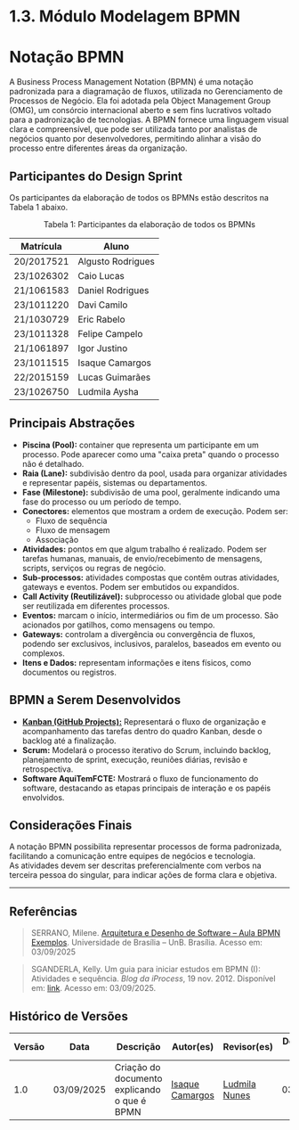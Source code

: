 # 1.3. Módulo Modelagem BPMN

# Notação BPMN

A Business Process Management Notation (BPMN) é uma notação padronizada para a diagramação de fluxos, utilizada no Gerenciamento de Processos de Negócio.  Ela foi adotada pela Object Management Group (OMG), um consórcio internacional aberto e sem fins lucrativos voltado para a padronização de tecnologias.  A BPMN fornece uma linguagem visual clara e compreensível, que pode ser utilizada tanto por analistas de negócios quanto por desenvolvedores, permitindo alinhar a visão do processo entre diferentes áreas da organização.

## Participantes do Design Sprint

Os participantes da elaboração de todos os BPMNs estão descritos na Tabela 1 abaixo.

<p style="text-align: center;">Tabela 1: Participantes da elaboração de todos os BPMNs</p>

| Matrí­cula  | Aluno             |
| ---------- | ----------------- |
| 20/2017521 | Algusto Rodrigues |
| 23/1026302 | Caio Lucas        |
| 21/1061583 | Daniel Rodrigues  |
| 23/1011220 | Davi Camilo       |
| 21/1030729 | Eric Rabelo       |
| 23/1011328 | Felipe Campelo    |
| 21/1061897 | Igor Justino      |
| 23/1011515 | Isaque Camargos   |
| 22/2015159 | Lucas Guimarães   |
| 23/1026750 | Ludmila Aysha     |

## Principais Abstrações

- **Piscina (Pool):** container que representa um participante em um processo. Pode aparecer como uma "caixa preta" quando o processo não é detalhado.  
- **Raia (Lane):** subdivisão dentro da pool, usada para organizar atividades e representar papéis, sistemas ou departamentos.  
- **Fase (Milestone):** subdivisão de uma pool, geralmente indicando uma fase do processo ou um período de tempo.  
- **Conectores:** elementos que mostram a ordem de execução. Podem ser:
  - Fluxo de sequência  
  - Fluxo de mensagem  
  - Associação  
- **Atividades:** pontos em que algum trabalho é realizado. Podem ser tarefas humanas, manuais, de envio/recebimento de mensagens, scripts, serviços ou regras de negócio.  
- **Sub-processos:** atividades compostas que contêm outras atividades, gateways e eventos. Podem ser embutidos ou expandidos.  
- **Call Activity (Reutilizável):** subprocesso ou atividade global que pode ser reutilizada em diferentes processos.  
- **Eventos:** marcam o início, intermediários ou fim de um processo. São acionados por gatilhos, como mensagens ou tempo.  
- **Gateways:** controlam a divergência ou convergência de fluxos, podendo ser exclusivos, inclusivos, paralelos, baseados em evento ou complexos.  
- **Itens e Dados:** representam informações e itens físicos, como documentos ou registros.

## BPMN a Serem Desenvolvidos

- **[Kanban (GitHub Projects):](/Base/1.3.1.BPMNKanban.md)** Representará o fluxo de organização e acompanhamento das tarefas dentro do quadro Kanban, desde o backlog até a finalização.  
- **Scrum:** Modelará o processo iterativo do Scrum, incluindo backlog, planejamento de sprint, execução, reuniões diárias, revisão e retrospectiva.  
- **Software AquiTemFCTE:** Mostrará o fluxo de funcionamento do software, destacando as etapas principais de interação e os papéis envolvidos.

## Considerações Finais

A notação BPMN possibilita representar processos de forma padronizada, facilitando a comunicação entre equipes de negócios e tecnologia.  
As atividades devem ser descritas preferencialmente com verbos na terceira pessoa do singular, para indicar ações de forma clara e objetiva.  

---

## Referências 

> SERRANO, Milene. [Arquitetura e Desenho de Software – Aula BPMN Exemplos](https://aprender3.unb.br/pluginfile.php/3178527/mod_page/content/2/Arquitetura%20e%20Desenho%20de%20software%20-%20Aula%20BPMN%20Exemplos%20-%20Profa.%20Milene.pdf). Universidade de Brasília – UnB. Brasília. Acesso em: 03/09/2025

> SGANDERLA, Kelly. Um guia para iniciar estudos em BPMN (I): Atividades e sequência. *Blog da iProcess*, 19 nov. 2012. Disponível em: [link](https://blog.iprocess.com.br/2012/11/um-guia-para-iniciar-estudos-em-bpmn-i-atividades-e-sequencia). Acesso em: 03/09/2025.

## Histórico de Versões
| Versão | Data | Descrição | Autor(es) | Revisor(es) | Detalhes da Revisão |
| -- | -- | -- | -- | -- | -- |
| 1.0 | 03/09/2025 | Criação do documento explicando o que é BPMN | [Isaque Camargos](https://github.com/isaqzin) | [Ludmila Nunes](https://github.com/ludmilaaysha) | 03/09/2025 |


